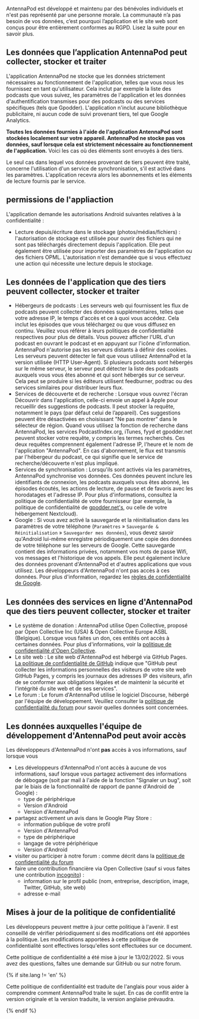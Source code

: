 AntennaPod est développé et maintenu par des bénévoles individuels et n'est pas représenté par une personne morale. La communauté n’a pas besoin de vos données, c’est pourquoi l’application et le site web sont conçus pour être entièrement conformes au RGPD. Lisez la suite pour en savoir plus.

## Les données que l’application AntennaPod peut collecter, stocker et traiter

L'application AntennaPod ne stocke que les données strictement nécessaires au fonctionnement de l'application, telles que vous nous les fournissez en tant qu'utilisateur. Cela inclut par exemple la liste des podcasts que vous suivez, les paramètres de l'application et les données d'authentification transmises pour des podcasts ou des services spécifiques (tels que Gpodder). L'application n'inclut aucune bibliothèque publicitaire, ni aucun code de suivi provenant tiers, tel que Google Analytics.

**Toutes les données fournies à l'aide de l'application AntennaPod sont stockées localement sur votre appareil. AntennaPod ne stocke pas vos données, sauf lorsque cela est strictement nécessaire au fonctionnement de l'application.** Voici les cas où des éléments sont envoyés à des tiers.

Le seul cas dans lequel vos données provenant de tiers peuvent être traité, concerne l'utilisation d'un service de synchronisation, s'il est activé dans les paramètres. L'application recevra alors les abonnements et les éléments de lecture fournis par le service.

## permissions de l'appliaction

L'application demande les autorisations Android suivantes relatives à la confidentialité :

- Lecture depuis/écriture dans le stockage (photos/médias/fichiers) : l'autorisation de stockage est utilisée pour ouvrir des fichiers qui ne sont pas téléchargés directement depuis l'application. Elle peut également être utilisée pour importer des paramètres de l'application ou des fichiers OPML. L'autorisation n'est demandée que si vous effectuez une action qui nécessite une lecture depuis le stockage.

## Les données de l'application que des tiers peuvent collecter, stocker et traiter

- Hébergeurs de podcasts : Les serveurs web qui fournissent les flux de podcasts peuvent collecter des données supplémentaires, telles que votre adresse IP, le temps d'accès et ce à quoi vous accédez. Cela inclut les épisodes que vous téléchargez ou que vous diffusez en continu. Veuillez vous référer à leurs politiques de confidentialité respectives pour plus de détails. Vous pouvez afficher l'URL d'un podcast en ouvrant le podcast et en appuyant sur l'icône d'information. AntennaPod n'autorise pas les serveurs distants à définir des cookies. Les serveurs peuvent détecter le fait que vous utilisez AntennaPod et la version utilisée (HTTP User-Agent). Si plusieurs podcasts sont hébergés sur le même serveur, le serveur peut détecter la liste des podcasts auxquels vous vous êtes abonné et qui sont hébergés sur ce serveur. Cela peut se produire si les éditeurs utilisent feedburner, podtrac ou des services similaires pour distribuer leurs flux.
- Services de découverte et de recherche : Lorsque vous ouvrez l'écran Découvrir dans l'application, celle-ci envoie un appel à Apple pour recueillir des suggestions de podcasts. Il peut stocker la requête, notamment le pays (par défaut celui de l’appareil). Ces suggestions peuvent être désactivées en choisissant "Ne pas montrer" dans le sélecteur de région. Quand vous utilisez la fonction de recherche dans AntennaPod, les services PodcastIndex.org, iTunes, fyyd et gpodder.net peuvent stocker votre requête, y compris les termes recherchés. Ces deux requêtes comprennent également l'adresse IP, l'heure et le nom de l'application "AntennaPod". En cas d'abonnement, le flux est transmis par l'hébergeur du podcast, ce qui signifie que le service de recherche/découverte n'est plus impliqué.
- Services de synchronisation : Lorsqu'ils sont activés via les paramètres, AntennaPod synchronise vos données. Ces données peuvent inclure les identifiants de connexion, les podcasts auxquels vous êtes abonné, les épisodes écoutés, les actions de lecture, de pause et de favoris avec les horodatages et l'adresse IP. Pour plus d'informations, consultez la politique de confidentialité de votre fournisseur (par exemple, la politique de confidentialité de [gpodder.net's](https://gpodder.net/privacy), ou celle de votre hébergement Nextcloud).
- Google : Si vous avez activé la sauvegarde et la réinitialisation dans les paramètres de votre téléphone (`Paramètres` » `Sauvegarde & Réinitialisation` » `Sauvegarder mes données`), vous devez savoir qu'Android lui-même enregistre périodiquement une copie des données de votre téléphone sur les serveurs de Google. Cette sauvegarde contient des informations privées, notamment vos mots de passe Wifi, vos messages et l'historique de vos appels. Elle peut également inclure des données provenant d'AntennaPod et d'autres applications que vous utilisez. Les développeurs d'AntennaPod n'ont pas accès à ces données. Pour plus d'information, regardez les [règles de confidentialité de Google](https://policies.google.com).

## Les données des services en ligne d'AntennaPod que des tiers peuvent collecter, stocker et traiter

- Le système de donation : AntennaPod utilise Open Collective, proposé par Open Collective Inc (USA) & Open Collective Europe ASBL (Belgique). Lorsque vous faites un don, ces entités ont accès à certaines données. Pour plus d'informations, voir la [politique de confidentialité d'Open Collective](https://opencollective.com/privacypolicy).
- Le site web : Le site web d'AntennaPod est hébergé via GitHub Pages. [La politique de confidentialité de GitHub](https://docs.github.com/en/github/site-policy/github-privacy-statement#github-pages) indique que "GitHub peut collecter les informations personnelles des visiteurs de votre site web GitHub Pages, y compris les journaux des adresses IP des visiteurs, afin de se conformer aux obligations légales et de maintenir la sécurité et l'intégrité du site web et de ses services".
- Le forum : Le forum d'AntennaPod utilise le logiciel Discourse, hébergé par l'équipe de développement. Veuillez consulter la [politique de confidentialité du forum](https://forum.antennapod.org/privacy) pour savoir quelles données sont concernées.

## Les données auxquelles l'équipe de développement d'AntennaPod peut avoir accès

Les développeurs d'AntennaPod n'ont **pas** accès à vos informations, sauf lorsque vous

- Les développeurs d'AntennaPod n'ont accès à aucune de vos informations, sauf lorsque vous partagez activement des informations de débogage (soit par mail à l'aide de la fonction "Signaler un bug", soit par le biais de la fonctionnalité de rapport de panne d'Android de Google) :
   - type de périphérique
   - Version d'Android
   - Version d'AntennaPod
- partagez activement un avis dans le Google Play Store :
   - information publique de votre profil
   - Version d'AntennaPod
   - type de périphérique
   - langage de votre périphérique
   - Version d'Android
- visiter ou participer à notre forum : comme décrit dans la [politique de confidentialité du forum](https://forum.antennapod.org/privacy)
- faire une contribution financière via Open Collective (sauf si vous faites une contribution [incognito](https://docs.opencollective.com/help/financial-contributors/payments#profile)) :
   - information sur le profil public (nom, entreprise, description, image, Twitter, GitHub, site web)
   - adresse e-mail

## Mises à jour de la politique de confidentialité

Les développeurs peuvent mettre à jour cette politique à l'avenir. Il est conseillé de vérifier périodiquement si des modifications ont été apportées à la politique. Les modifications apportées à cette politique de confidentialité sont effectives lorsqu'elles sont effectuées sur ce document.

Cette politique de confidentialité a été mise à jour le 13/02/2022. Si vous avez des questions, faîtes une demande sur GitHub ou sur notre forum.

{% if site.lang != 'en' %}

Cette politique de confidentialité est traduite de l'anglais pour vous aider à comprendre comment AntennaPod traite le sujet. En cas de conflit entre la version originale et la version traduite, la version anglaise prévaudra.

{% endif %}
